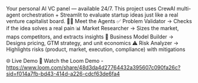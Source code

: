 Your personal AI VC panel — available 24/7.
This project uses CrewAI multi-agent orchestration + Streamlit to evaluate startup ideas just like a real venture capitalist board.
👩‍💼 Meet the Agents
✅ Problem Validator → Checks if the idea solves a real pain
📊 Market Researcher → Sizes the market, maps competitors, and extracts insights
💼 Business Model Builder → Designs pricing, GTM strategy, and unit economics
⚠️ Risk Analyzer → Highlights risks (product, market, execution, compliance) with mitigations

🌐 Live Demo
🎥 Watch the Loom Demo - https://www.loom.com/share/48d3da4d27764432a395607c090fa26c?sid=f014a7fb-bd43-414d-a226-cdcf63de6fa4
